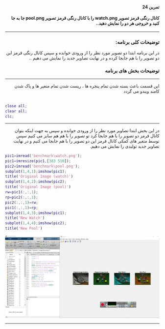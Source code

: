 <div dir="rtl">
 
#### تمرین 24
#### کانال رنگی قرمز تصویر watch.png را با کانال رنگی قرمز تصویر pool.png جا به جا کنید و خروجی هر دو را نمایش دهید.. <br />
***
### توضیحات کلی برنامه:
در این برنامه ابتدا دو تصویر مورد نظر را از ورودی خوانده و سپس کانال رنگی قرمز این دو تصویر را با هم جابجا کرده و در نهایت تصاویر جدید را نمایش می دهیم ..
 
### توضیحات بخش های برنامه
***

 این قسمت باعث بسته شدن تمام پنجره ها ، ریست شدن تمام متغیر ها و پاک شدن کامند ویندو می گردد <br />
</div>

``` matlab

close all;         
clear all;         
clc;    

```
***
<div dir="rtl">

در این بخش ابتدا تصاویر مورد نظر را از ورودی خوانده و سپس به جهت اینکه بتوان کانال قرمز دو تصویر را با هم جابجا کرد تو تصویر را با هم هم سایز می کنیم
سپس توسط متغیر های کمکی کانال قرمز این دو تصویر را با هم جابجا می کنیم و در نهایت تصاویر جدید تولیدی را نمایش می دهیم.

</div>

``` matlab
pic1=imread('benchmark\watch.png');
pic1=imresize(pic1,[383 510]);
pic2=imread('benchmark\pool.png');
subplot(1,4,1);imshow(pic1);
title('Original Image (watch)')
subplot(1,4,2);imshow(pic2);
title('Original Image (pool)')
rw=pic1(:,:,1);
rp=pic2(:,:,1);
pic2(:,:,1)=rw;
pic1(:,:,1)=rp;
subplot(1,4,3);imshow(pic1);
title('New Watch')
subplot(1,4,4);imshow(pic2);
title('New Pool')

```
![alt text](https://github.com/semnan-university-ai/image-processing-class/blob/ab25d8dc3da7edf2fd0acc677dc3f6b090b50a1d/excersiecs/alirezachaji/24/Exce24.png)
***

